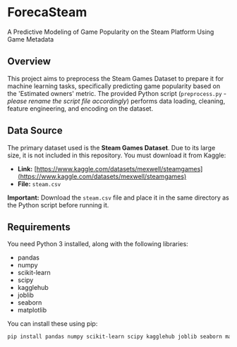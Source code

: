 # ForecaSteam

A Predictive Modeling of Game Popularity on the Steam Platform Using Game Metadata

## Overview

This project aims to preprocess the Steam Games Dataset to prepare it for machine learning tasks, specifically predicting game popularity based on the 'Estimated owners' metric. The provided Python script (`preprocess.py` - _please rename the script file accordingly_) performs data loading, cleaning, feature engineering, and encoding on the dataset.

## Data Source

The primary dataset used is the **Steam Games Dataset**. Due to its large size, it is not included in this repository. You must download it from Kaggle:

- **Link:** [https://www.kaggle.com/datasets/mexwell/steamgames](https://www.kaggle.com/datasets/mexwell/steamgames)
- **File:** `steam.csv`

**Important:** Download the `steam.csv` file and place it in the same directory as the Python script before running it.

## Requirements

You need Python 3 installed, along with the following libraries:

- pandas
- numpy
- scikit-learn
- scipy
- kagglehub
- joblib
- seaborn
- matplotlib

You can install these using pip:

```bash
pip install pandas numpy scikit-learn scipy kagglehub joblib seaborn matplotlib
```

